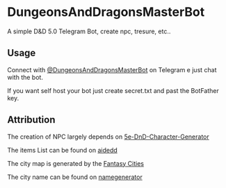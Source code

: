 # DungeonsAndDragonsMasterBot
A simple D&amp;D 5.0 Telegram Bot, create npc, tresure, etc..

## Usage

Connect with [@DungeonsAndDragonsMasterBot](https://telegram.me/DungeonsAndDragonsMasterBot) on Telegram e just chat with the bot.

If you want self host your bot just create secret.txt and past the BotFather key.

## Attribution 

The creation of NPC largely depends on [5e-DnD-Character-Generator](https://github.com/Mike-Risher/5e-DnD-Character-Generator)

The items List can be found on [aidedd](https://www.aidedd.org/dnd-filters/)

The city map is generated by the [Fantasy Cities](http://fantasycities.watabou.ru/)

The city name can be found on [namegenerator](https://www.namegenerator.biz)
